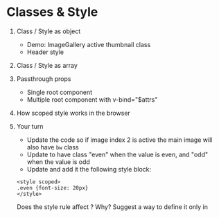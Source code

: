 # Classes & Style

1. Class / Style as object
    - Demo: ImageGallery active thumbnail class
    - Header style

2. Class / Style as array

3. Passthrough props
    - Single root component
    - Multiple root component with v-bind="$attrs"

4. How scoped style works in the browser

5. Your turn
    - Update the code so if image index 2 is active the main image will also have `bw` class
    - Update <Counter /> to have class "even" when the value is even,
      and "odd" when the value is odd
    - Update <App /> and add it the following style block:

    ```
    <style scoped>
    .even {font-size: 20px}
    </style>
    ```
    Does the style rule affect <Counter /> ? Why? Suggest a way to define it only in <App />
    